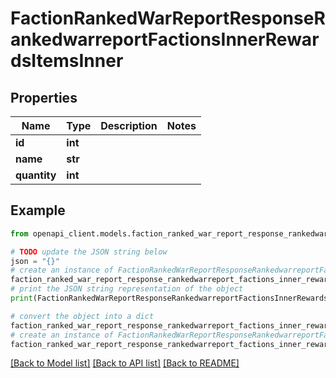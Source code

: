 # FactionRankedWarReportResponseRankedwarreportFactionsInnerRewardsItemsInner


## Properties

Name | Type | Description | Notes
------------ | ------------- | ------------- | -------------
**id** | **int** |  | 
**name** | **str** |  | 
**quantity** | **int** |  | 

## Example

```python
from openapi_client.models.faction_ranked_war_report_response_rankedwarreport_factions_inner_rewards_items_inner import FactionRankedWarReportResponseRankedwarreportFactionsInnerRewardsItemsInner

# TODO update the JSON string below
json = "{}"
# create an instance of FactionRankedWarReportResponseRankedwarreportFactionsInnerRewardsItemsInner from a JSON string
faction_ranked_war_report_response_rankedwarreport_factions_inner_rewards_items_inner_instance = FactionRankedWarReportResponseRankedwarreportFactionsInnerRewardsItemsInner.from_json(json)
# print the JSON string representation of the object
print(FactionRankedWarReportResponseRankedwarreportFactionsInnerRewardsItemsInner.to_json())

# convert the object into a dict
faction_ranked_war_report_response_rankedwarreport_factions_inner_rewards_items_inner_dict = faction_ranked_war_report_response_rankedwarreport_factions_inner_rewards_items_inner_instance.to_dict()
# create an instance of FactionRankedWarReportResponseRankedwarreportFactionsInnerRewardsItemsInner from a dict
faction_ranked_war_report_response_rankedwarreport_factions_inner_rewards_items_inner_from_dict = FactionRankedWarReportResponseRankedwarreportFactionsInnerRewardsItemsInner.from_dict(faction_ranked_war_report_response_rankedwarreport_factions_inner_rewards_items_inner_dict)
```
[[Back to Model list]](../README.md#documentation-for-models) [[Back to API list]](../README.md#documentation-for-api-endpoints) [[Back to README]](../README.md)


